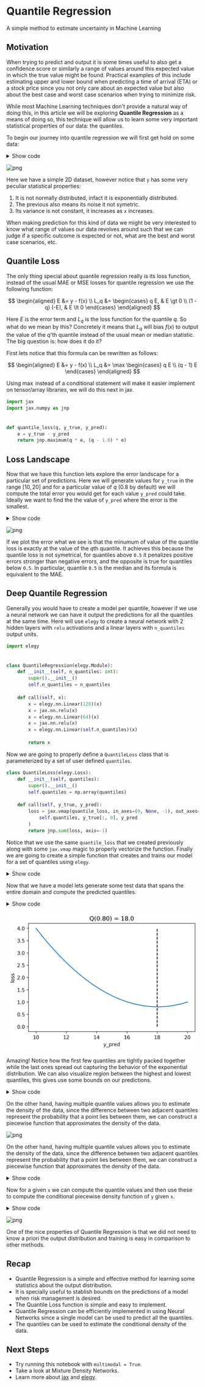 # Quantile Regression
A simple method to estimate uncertainty in Machine Learning

## Motivation
When trying to predict and output it is some times useful to also get a confidence score
or similarly a range of values around this expected value in which the true value might be found. 
Practical examples of this include estimating upper and lower bound when predicting a 
time of arrival (ETA) or a stock price since you not only care about an expected value 
but also about the best case and worst case scenarios when trying to minimize risk.

While most Machine Learning techniques don't provide a natural way of doing this, 
in this article we will be exploring **Quantile Regression** as a means of doing so, 
this technique will allow us to learn some very important statistical properties 
of our data: the quantiles.

To begin our journey into quantile regression we will first get hold on some data:

<details>
<summary markdown="span">Show code</summary>

```python
import numpy as np
import matplotlib.pyplot as plt

plt.rcParams["figure.dpi"] = 300
plt.rcParams["figure.facecolor"] = "white"
np.random.seed(69)


def create_data(multimodal: bool):
    x = np.random.uniform(0.3, 10, 1000)
    y = np.log(x) + np.random.exponential(0.1 + x / 20.0)

    if multimodal:
        x = np.concatenate([x, np.random.uniform(5, 10, 500)])
        y = np.concatenate([y, np.random.normal(6.0, 0.3, 500)])

    return x[..., None], y[..., None]


multimodal: bool = False

x, y = create_data(multimodal)

plt.scatter(x[..., 0], y[..., 0], s=20, facecolors="none", edgecolors="k")
plt.show()
```
</details>

![png](https://raw.githubusercontent.com/cgarciae/quantile-regression/master/main_files/main_1_0.png)    

Here we have a simple 2D dataset, however notice that `y` has some very peculiar statistical properties:

1. It is not normally distributed, infact it is exponentially distributed.
2. The previous also means its noise it not symetric. 
3. Its variance is not constant, it increases as `x` increases.

When making prediction for this kind of data we might be very interested to know what range of values our data revolves around such that we can judge  if a specific outcome is expected or not, what are the best and worst case scenarios, etc.

## Quantile Loss
The only thing special about quantile regression really is its loss function, instead of the usual MAE or MSE losses for quantile regression we use the following function:

$$
\begin{aligned}
    E &= y - f(x) \\
    L_q &= \begin{cases}
        q  E,     &    E \gt 0  \\
        (1 - q) (-E), &    E \lt 0
    \end{cases}
\end{aligned}
$$

Here $E$ is the error term and $L_q$ is the loss function for the quantile $q$. So what do we mean by this? Concretely it means that $L_q$ will bias $f(x)$ to output the value of the $q$'th quantile instead of the usual mean or median statistic. The big question is: how does it do it?

First lets notice that this formula can be rewritten as follows:

$$
\begin{aligned}
    E &= y - f(x) \\
    L_q &= \max \begin{cases}
        q  E   \\
        (q - 1) E
    \end{cases}
\end{aligned}
$$

Using $\max$ instead of a conditional statement will make it easier implement on tensor/array libraries, we will do this next in jax.


```python
import jax
import jax.numpy as jnp


def quantile_loss(q, y_true, y_pred):
    e = y_true - y_pred
    return jnp.maximum(q * e, (q - 1.0) * e)
```

## Loss Landscape
Now that we have this function lets explore the error landscape for a particular set of predictions. Here we will generate values for `y_true` in the range $[10, 20]$ and for a particular value of $q$ (0.8 by default) we will compute the total error you would get for each value `y_pred` could take. Ideally we want to find the the value of `y_pred` where the error is the smallest.

<details>
<summary markdown="span">Show code</summary>

```python
def calculate_error(q):
    y_true = np.linspace(10, 20, 100)
    y_pred = np.linspace(10, 20, 200)

    loss = jax.vmap(quantile_loss, in_axes=(None, None, 0))(q, y_true, y_pred)
    loss = loss.mean(axis=1)

    return y_true, y_pred, loss


q = 0.8
y_true, y_pred, loss = calculate_error(q)
q_true = np.quantile(y_true, q)

plt.plot(y_pred, loss)
plt.vlines(q_true, 0, loss.max(), linestyles="dashed", colors="k")
plt.gca().set_xlabel("y_pred")
plt.gca().set_ylabel("loss")
plt.title(f"Q({q:.2f}) = {q_true:.1f}")
plt.show()
```
</details>
    
![png](https://raw.githubusercontent.com/cgarciae/quantile-regression/master/main_files/main_5_1.png)

If we plot the error what we see is that the minumum of value of the quantile loss is exactly at the value of the $q$th quantile. It achieves this because the quantile loss is not symetrical, for quantiles above `0.5` it penalizes positive  errors stronger than negative errors, and the opposite is true for quantiles below `0.5`. In particular, quantile `0.5` is the median and its formula is equivalent to the MAE.

## Deep Quantile Regression

Generally you would have to create a model per quantile, however if we use a neural network we can have it output the predictions for all the quantiles at the same time. Here will use `elegy` to create a neural network with 2 hidden layers with `relu` activations and a linear layers with `n_quantiles` output units.


```python
import elegy


class QuantileRegression(elegy.Module):
    def __init__(self, n_quantiles: int):
        super().__init__()
        self.n_quantiles = n_quantiles

    def call(self, x):
        x = elegy.nn.Linear(128)(x)
        x = jax.nn.relu(x)
        x = elegy.nn.Linear(64)(x)
        x = jax.nn.relu(x)
        x = elegy.nn.Linear(self.n_quantiles)(x)

        return x
```

Now we are going to properly define a `QuantileLoss` class that is parameterized by
a set of user defined `quantiles`.


```python
class QuantileLoss(elegy.Loss):
    def __init__(self, quantiles):
        super().__init__()
        self.quantiles = np.array(quantiles)

    def call(self, y_true, y_pred):
        loss = jax.vmap(quantile_loss, in_axes=(0, None, -1), out_axes=1)(
            self.quantiles, y_true[:, 0], y_pred
        )
        return jnp.sum(loss, axis=-1)
```

Notice that we use the same `quantile_loss` that we created previously along with some `jax.vmap` magic to properly vectorize the function. Finally we are going to create a simple function that creates and trains our model for a set of quantiles using `elegy`.

<details>
<summary markdown="span">Show code</summary>

```python
import optax


def train_model(quantiles, epochs: int, lr: float, eager: bool):
    model = elegy.Model(
        QuantileRegression(n_quantiles=len(quantiles)),
        loss=QuantileLoss(quantiles),
        optimizer=optax.adamw(lr),
        run_eagerly=eager,
    )
    model.init(x, y)
    model.summary(x)

    model.fit(x, y, epochs=epochs, batch_size=64, verbose=0)

    return model


if not multimodal:
    quantiles = (0.05, 0.1, 0.3, 0.5, 0.7, 0.9, 0.95)
else:
    quantiles = np.linspace(0.05, 0.95, 9)

model = train_model(quantiles=quantiles, epochs=3001, lr=1e-4, eager=False)
```



<pre style="white-space:pre;overflow-x:auto;line-height:normal;font-family:Menlo,'DejaVu Sans Mono',consolas,'Courier New',monospace">┏━━━━━━━━━━━━━━━━━━━━━━━━━━━━━━┳━━━━━━━━━━━━━━━━━━━━━━┳━━━━━━━━━━━━━━━━━━┳━━━━━━━━━━━━━━━┓
┃<span style="font-weight: bold"> Layer                        </span>┃<span style="font-weight: bold"> Outputs Shape        </span>┃<span style="font-weight: bold"> Trainable        </span>┃<span style="font-weight: bold"> Non-trainable </span>┃
┃                              ┃                      ┃<span style="font-weight: bold"> Parameters       </span>┃<span style="font-weight: bold"> Parameters    </span>┃
┡━━━━━━━━━━━━━━━━━━━━━━━━━━━━━━╇━━━━━━━━━━━━━━━━━━━━━━╇━━━━━━━━━━━━━━━━━━╇━━━━━━━━━━━━━━━┩
│ Inputs                       │ (1000, 1)    <span style="color: #7f7f7f; text-decoration-color: #7f7f7f">float64</span> │                  │               │
├──────────────────────────────┼──────────────────────┼──────────────────┼───────────────┤
│ linear    <span style="color: #7f7f7f; text-decoration-color: #7f7f7f">Linear</span>             │ (1000, 128)  <span style="color: #7f7f7f; text-decoration-color: #7f7f7f">float32</span> │ <span style="color: #008000; text-decoration-color: #008000">256</span>      <span style="color: #7f7f7f; text-decoration-color: #7f7f7f">1.0 KB</span>  │               │
├──────────────────────────────┼──────────────────────┼──────────────────┼───────────────┤
│ linear_1  <span style="color: #7f7f7f; text-decoration-color: #7f7f7f">Linear</span>             │ (1000, 64)   <span style="color: #7f7f7f; text-decoration-color: #7f7f7f">float32</span> │ <span style="color: #008000; text-decoration-color: #008000">8,256</span>    <span style="color: #7f7f7f; text-decoration-color: #7f7f7f">33.0 KB</span> │               │
├──────────────────────────────┼──────────────────────┼──────────────────┼───────────────┤
│ linear_2  <span style="color: #7f7f7f; text-decoration-color: #7f7f7f">Linear</span>             │ (1000, 7)    <span style="color: #7f7f7f; text-decoration-color: #7f7f7f">float32</span> │ <span style="color: #008000; text-decoration-color: #008000">455</span>      <span style="color: #7f7f7f; text-decoration-color: #7f7f7f">1.8 KB</span>  │               │
├──────────────────────────────┼──────────────────────┼──────────────────┼───────────────┤
│ *         <span style="color: #7f7f7f; text-decoration-color: #7f7f7f">QuantileRegression</span> │ (1000, 7)    <span style="color: #7f7f7f; text-decoration-color: #7f7f7f">float32</span> │                  │               │
├──────────────────────────────┼──────────────────────┼──────────────────┼───────────────┤
│<span style="font-weight: bold">                              </span>│<span style="font-weight: bold">                Total </span>│<span style="font-weight: bold"> </span><span style="color: #008000; text-decoration-color: #008000; font-weight: bold">8,967</span><span style="font-weight: bold">    </span><span style="color: #7f7f7f; text-decoration-color: #7f7f7f; font-weight: bold">35.9 KB</span><span style="font-weight: bold"> </span>│<span style="font-weight: bold">               </span>│
└──────────────────────────────┴──────────────────────┴──────────────────┴───────────────┘
<span style="font-weight: bold">                                                                                          </span>
<span style="font-weight: bold">                            Total Parameters: </span><span style="color: #008000; text-decoration-color: #008000; font-weight: bold">8,967</span><span style="font-weight: bold">   </span><span style="color: #7f7f7f; text-decoration-color: #7f7f7f; font-weight: bold">35.9 KB</span><span style="font-weight: bold">                             </span>
</pre>

</details>

Now that we have a model lets generate some test data that spans the entire domain and compute the predicted quantiles.

<details>
<summary markdown="span">Show code</summary>

```python
x_test = np.linspace(x.min(), x.max(), 100)
y_pred = model.predict(x_test[..., None])

plt.scatter(x, y, s=20, facecolors="none", edgecolors="k")

for i, q_values in enumerate(np.split(y_pred, len(quantiles), axis=-1)):
    plt.plot(x_test, q_values[:, 0], linewidth=2, label=f"Q({quantiles[i]:.2f})")

plt.legend()
plt.show()
```
</details>


![png](https://raw.githubusercontent.com/cgarciae/quantile-regression/master/main_files/main_13_0.png)

Amazing! Notice how the first few quantiles are tightly packed together while the last ones spread out capturing the behavior of the exponential distribution. We can also visualize region between the highest and lowest quantiles, this gives use some bounds on our predictions.

<details>
<summary markdown="span">Show code</summary>

```python
median_idx = np.where(np.isclose(quantiles, 0.5))[0]

plt.fill_between(x_test, y_pred[:, -1], y_pred[:, 0], alpha=0.5, color="b")
plt.scatter(x, y, s=20, facecolors="none", edgecolors="k")
plt.plot(
    x_test,
    y_pred[:, median_idx],
    color="r",
    linestyle="dashed",
    label="median",
)
plt.legend()
plt.show()
```
</details>


On the other hand, having multiple quantile values allows you to estimate the density of the data, since the difference between two adjacent quantiles represent the probability that a point lies between them, we can construct a piecewise function that approximates the density of the data.

    
![png](https://raw.githubusercontent.com/cgarciae/quantile-regression/master/main_files/main_15_0.png)


On the other hand, having multiple quantile values allows you to estimate the density of the data, since the difference between two adjacent quantiles represent the probability that a point lies between them, we can construct a piecewise function that approximates the density of the data.

<details>
<summary markdown="span">Show code</summary>

```python
def get_pdf(quantiles, q_values):
    densities = []

    for i in range(len(quantiles) - 1):
        area = quantiles[i + 1] - quantiles[i]
        b = q_values[i + 1] - q_values[i]
        a = area / b

        densities.append(a)

    return densities


def piecewise(xs):
    return [xs[i + j] for i in range(len(xs) - 1) for j in range(2)]


def doubled(xs):
    return [np.clip(xs[i], 0, 3) for i in range(len(xs)) for _ in range(2)]
```
</details>

Now for a given `x` we can compute the quantile values and then use these to compute the conditional piecewise density function of `y` given `x`.

<details>
<summary markdown="span">Show code</summary>

```python
xi = 7.0

q_values = model.predict(np.array([[xi]]))[0].tolist()

densities = get_pdf(quantiles, q_values)

plt.title(f"x = {xi}")
plt.fill_between(piecewise(q_values), 0, doubled(densities))
# plt.fill_between(q_values, 0, densities + [0])
# plt.plot(q_values, densities + [0], color="k")
plt.xlim(0, y.max())
plt.gca().set_xlabel("y")
plt.gca().set_ylabel("p(y)")
plt.show()
```
</details>
    
![png](https://raw.githubusercontent.com/cgarciae/quantile-regression/master/main_files/main_19_0.png)


One of the nice properties of Quantile Regression is that we did not need to know a priori the output distribution and training is easy in comparison to other methods.

## Recap
* Quantile Regression is a simple and effective method for learning some statistics
about the output distribution.
* It is specially useful to stablish bounds on the predictions of a model when risk management is desired.
* The Quantile Loss function is simple and easy to implement.
* Quantile Regression can be efficiently implemented in using Neural Networks since a single model can be used to predict all the quantiles.
* The quantiles can be used to estimate the conditional density of the data.

## Next Steps
* Try running this notebook with `multimodal = True`.
* Take a look at Mixture Density Networks.
* Learn more about [jax](https://github.com/google/jax) and [elegy](https://github.com/poets-ai/elegy).
